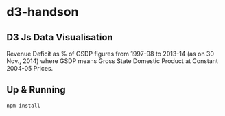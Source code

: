 # d3-handson
## D3 Js Data Visualisation
Revenue Deficit as % of GSDP figures from 1997-98 to 2013-14 (as on 30 Nov., 2014) where GSDP means Gross State Domestic Product at Constant 2004-05 Prices.

## Up & Running
```npm install```